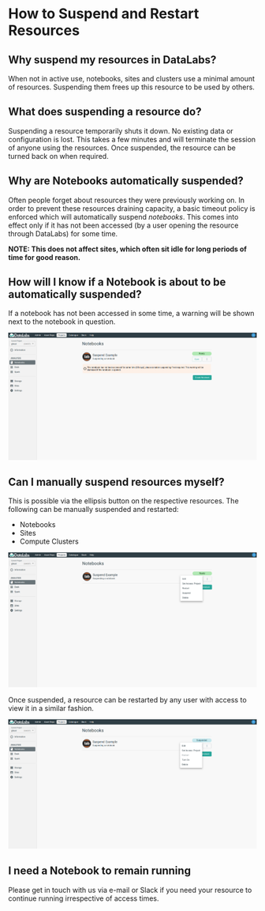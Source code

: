 # How to Suspend and Restart Resources #

## Why suspend my resources in DataLabs? ##

When not in active use, notebooks, sites and clusters use a minimal amount of resources.
Suspending them frees up this resource to be used by others.

## What does suspending a resource do? ##

Suspending a resource temporarily shuts it down. No existing data or configuration is
lost. This takes a few minutes and will terminate the session of anyone using the
resources. Once suspended, the resource can be turned back on when required.

## Why are Notebooks automatically suspended? ##

Often people forget about resources they were previously working on. In order to prevent
these resources draining capacity, a basic timeout policy is enforced which will
automatically suspend *notebooks*. This comes into effect only if it has not been accessed
(by a user opening the resource through DataLabs) for some time.

**NOTE: This does not affect sites, which often sit idle for long periods of time for good
reason.**

## How will I know if a Notebook is about to be automatically suspended? ##

If a notebook has not been accessed in some time, a warning will be shown next to the
notebook in question.

![suspend warning](../../img/suspend-notebook-warning-example.png "suspend warning")

## Can I manually suspend resources myself? ##

This is possible via the ellipsis button on the respective resources. The following can be
manually suspended and restarted:

* Notebooks
* Sites
* Compute Clusters

![suspend notebook](../../img/suspend-notebook-example.png "suspend notebook")

Once suspended, a resource can be restarted by any user with access to view it in a
similar fashion.

![restart example](../../img/suspend-notebook-restart-example.png "restart example")

## I need a Notebook to remain running ##

Please get in touch with us via e-mail or Slack if you need your resource to continue
running irrespective of access times.
